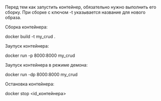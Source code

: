 Перед тем как запустить контейнер, обязательно нужно выполнить его сборку. При сборке с ключом -t указывается название для нового образа.

Сборка контейнера:

docker build -t my_crud .

Заупуск контейнера:

docker run -p 8000:8000 my_crud

Заупуск контейнера в режиме демона:

docker run -dp 8000:8000 my_crud

Остановка контейнера:

docker stop <id_контейнера>
